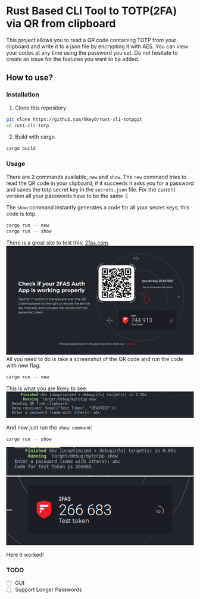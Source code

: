 # Rust Based CLI Tool to TOTP(2FA) via QR from clipboard

This project allows you to read a QR code containing TOTP from your clipboard and write it to a json file by encrypting it with AES. You can view your codes at any time using the password you set. Do not hesitate to create an issue for the features you want to be added.  



## How to use?

### Installation

1. Clone this repository:
```bash
git clone https://github.com/hkey0/rust-cli-totpgit
cd rust-cli-totp
```

2. Build with cargo.
```bash
cargo build
```


### Usage

There are 2 commands available; `new` and `show`. The `new` command tries to read the QR code in your clipboard, if it succeeds it asks you for a password and saves the totp secret key in the `secrets.json` file. For the current version all your passwords have to be the same :|

The `show` command instantly generates a code for all your secret keys, this code is totp. 
```bash
cargo run -- new
cargo run -- show
```

There is a great site to test this; [2fas.com](https://2fas.com/check-token/).
![clinew](https://raw.githubusercontent.com/hkey0/rust-cli-totp/main/images/2fas.png)
All you need to do is take a screenshot of the QR code and run the code with new flag:

```bash
cargo run -- new
```

This is what you are likely to see:<br />
![clinew](https://raw.githubusercontent.com/hkey0/rust-cli-totp/main/images/clinew.png)

And now just run the `show command`:
```bash
cargo run -- show
```
![clinew](https://raw.githubusercontent.com/hkey0/rust-cli-totp/main/images/samecli.png)
![clinew](https://raw.githubusercontent.com/hkey0/rust-cli-totp/main/images/same1.png)

Here it worked!


### TODO

- [ ] GUI
- [ ] Support Longer Passwords
